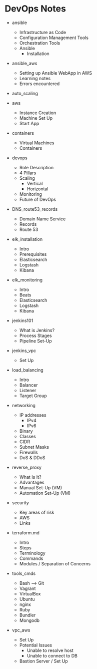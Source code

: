 # DevOps Notes

- ansible
  - Infrastructure as Code
  - Configuration Management Tools
  - Orchestration Tools
  - Ansible
    - Installation

- ansible_aws
  - Setting up Ansible WebApp in AWS
  - Learning notes
  - Errors encountered

- auto_scaling 

- aws
  - Instance Creation
  - Machine Set Up
  - Start App

- containers
  - Virtual Machines
  - Containers

- devops
  - Role Description
  - 4 Pillars
  - Scaling
    - Vertical
    - Horizontal
  - Monitoring
  - Future of DevOps
  
- DNS_route53_records
  - Domain Name Service
  - Records
  - Route 53

- elk_installation
  - Intro
  - Prerequisites
  - Elasticsearch
  - Logstash
  - Kibana

- elk_monitoring
  - Intro
  - Beats
  - Elasticsearch
  - Logstash
  - Kibana

- jenkins101
  - What is Jenkins?
  - Process Stages
  - Pipeline Set-Up

- jenkins_vpc
  - Set Up

- load_balancing
  - Intro
  - Balancer
  - Listener
  - Target Group

- networking
  - IP addresses
    - IPv4
    - IPv6
  - Binary
  - Classes
  - CIDR
  - Subnet Masks
  - Firewalls
  - DoS & DDoS

- reverse_proxy
  - What Is It?
  - Advantages
  - Manual Set-Up (VM)
  - Automation Set-Up (VM)

- security
  - Key areas of risk
  - AWS
  - Links

- terraform.md
  - Intro
  - Steps
  - Terminology
  - Commands
  - Modules / Separation of Concerns

- tools_cmds
  - Bash --> Git
  - Vagrant
  - VirtualBox
  - Ubuntu
  - nginx
  - Ruby
  - Bundler
  - Mongodb

- vpc_aws
  - Set Up
  - Potential Issues
    - Unable to resolve host
    - Unable to connect to DB
  - Bastion Server / Set Up
